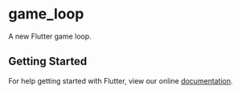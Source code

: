 # game_loop

A new Flutter game loop.

## Getting Started

For help getting started with Flutter, view our online
[documentation](http://flutter.io/).
